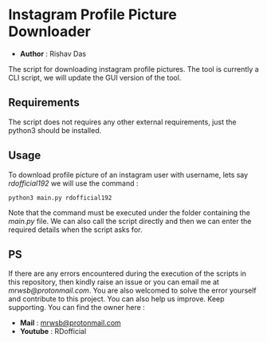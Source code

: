 # Instagram Profile Picture Downloader

* __Author__ : Rishav Das

The script for downloading instagram profile pictures. The tool is currently a CLI script, we will update the GUI version of the tool.

## Requirements

The script does not requires any other external requirements, just the python3 should be installed.

## Usage

To download profile picture of an instagram user with username, lets say _rdofficial192_ we will use the command :
```
python3 main.py rdofficial192
```
Note that the command must be executed under the folder containing the _main.py_ file. We can also call the script directly and then we can enter the required details when the script asks for.

## PS
If there are any errors encountered during the execution of the scripts in this repository, then kindly raise an issue or you can email me at _mrwsb@protonmail.com_. You are also welcomed to solve the error yourself and contribute to this project. You can also help us improve. Keep supporting. You can find the owner here :

* __Mail__ : mrwsb@protonmail.com
* __Youtube__ : RDofficial